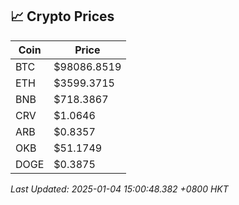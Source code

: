 ## 📈 Crypto Prices

| Coin | Price |
| ---- | ----- |
| BTC | $98086.8519 |
| ETH | $3599.3715 |
| BNB | $718.3867 |
| CRV | $1.0646 |
| ARB | $0.8357 |
| OKB | $51.1749 |
| DOGE | $0.3875 |

_Last Updated: 2025-01-04 15:00:48.382 +0800 HKT_